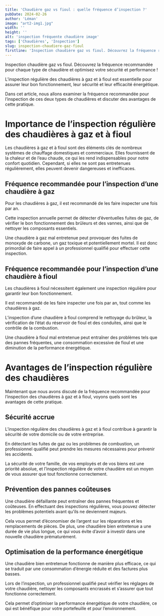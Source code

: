 ```yaml
---
title: 'Chaudière gaz vs fioul : quelle fréquence d’inspection ?'
pubDate: 2024-02-26
author: 'Léman'
image: "art2-img1.jpg"
width: ''
height: ''
alt: 'inspection fréquente chaudière image'
tags: ['Chaudières', 'Inspection']
slug: inspection-chaudiere-gaz-fioul
firstline: 'Inspection chaudière gaz vs fioul. Découvrez la fréquence recommandée pour chaque type de chaudière et optimisez votre sécurité et performance !'
---
```

Inspection chaudière gaz vs fioul. Découvrez la fréquence recommandée pour chaque type de chaudière et optimisez votre sécurité et performance !

L’inspection régulière des chaudières à gaz et à fioul est essentielle pour assurer leur bon fonctionnement, leur sécurité et leur efficacité énergétique.

Dans cet article, nous allons examiner la fréquence recommandée pour l’inspection de ces deux types de chaudières et discuter des avantages de cette pratique.

# Importance de l’inspection régulière des chaudières à gaz et à fioul

Les chaudières à gaz et à fioul sont des éléments clés de nombreux systèmes de chauffage domestiques et commerciaux. Elles fournissent de la chaleur et de l’eau chaude, ce qui les rend indispensables pour notre confort quotidien. Cependant, si elles ne sont pas entretenues régulièrement, elles peuvent devenir dangereuses et inefficaces.

## Fréquence recommandée pour l’inspection d’une chaudière à gaz

Pour les chaudières à gaz, il est recommandé de les faire inspecter une fois par an.

Cette inspection annuelle permet de détecter d’éventuelles fuites de gaz, de vérifier le bon fonctionnement des brûleurs et des vannes, ainsi que de nettoyer les composants essentiels.

Une chaudière à gaz mal entretenue peut provoquer des fuites de monoxyde de carbone, un gaz toxique et potentiellement mortel. Il est donc primordial de faire appel à un professionnel qualifié pour effectuer cette inspection.

## Fréquence recommandée pour l’inspection d’une chaudière à fioul

Les chaudières à fioul nécessitent également une inspection régulière pour garantir leur bon fonctionnement.

Il est recommandé de les faire inspecter une fois par an, tout comme les chaudières à gaz.

L’inspection d’une chaudière à fioul comprend le nettoyage du brûleur, la vérification de l’état du réservoir de fioul et des conduites, ainsi que le contrôle de la combustion.

Une chaudière à fioul mal entretenue peut entraîner des problèmes tels que des pannes fréquentes, une consommation excessive de fioul et une diminution de la performance énergétique.

# Avantages de l’inspection régulière des chaudières

Maintenant que nous avons discuté de la fréquence recommandée pour l’inspection des chaudières à gaz et à fioul, voyons quels sont les avantages de cette pratique.

## Sécurité accrue

L’inspection régulière des chaudières à gaz et à fioul contribue à garantir la sécurité de votre domicile ou de votre entreprise.

En détectant les fuites de gaz ou les problèmes de combustion, un professionnel qualifié peut prendre les mesures nécessaires pour prévenir les accidents.

La sécurité de votre famille, de vos employés et de vos biens est une priorité absolue, et l’inspection régulière de votre chaudière est un moyen de vous assurer que tout fonctionne correctement.

## Prévention des pannes coûteuses

Une chaudière défaillante peut entraîner des pannes fréquentes et coûteuses. En effectuant des inspections régulières, vous pouvez détecter les problèmes potentiels avant qu’ils ne deviennent majeurs.

Cela vous permet d’économiser de l’argent sur les réparations et les remplacements de pièces. De plus, une chaudière bien entretenue a une durée de vie plus longue, ce qui vous évite d’avoir à investir dans une nouvelle chaudière prématurément.

## Optimisation de la performance énergétique

Une chaudière bien entretenue fonctionne de manière plus efficace, ce qui se traduit par une consommation d’énergie réduite et des factures plus basses.

Lors de l’inspection, un professionnel qualifié peut vérifier les réglages de votre chaudière, nettoyer les composants encrassés et s’assurer que tout fonctionne correctement.

Cela permet d’optimiser la performance énergétique de votre chaudière, ce qui est bénéfique pour votre portefeuille et pour l’environnement.